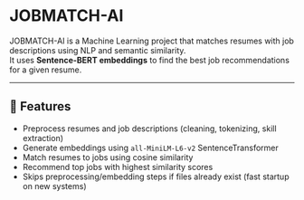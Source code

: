 # JOBMATCH-AI

JOBMATCH-AI is a Machine Learning project that matches resumes with job descriptions using NLP and semantic similarity.  
It uses **Sentence-BERT embeddings** to find the best job recommendations for a given resume.

---

## 📌 Features
- Preprocess resumes and job descriptions (cleaning, tokenizing, skill extraction)
- Generate embeddings using `all-MiniLM-L6-v2` SentenceTransformer
- Match resumes to jobs using cosine similarity
- Recommend top jobs with highest similarity scores
- Skips preprocessing/embedding steps if files already exist (fast startup on new systems)

